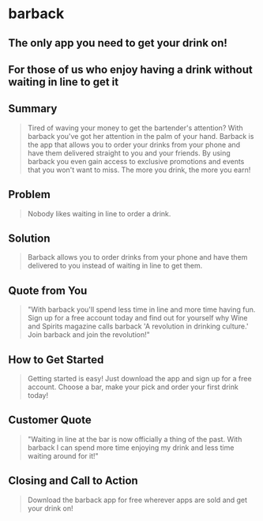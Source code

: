 # barback

## The only app you need to get your drink on!

## For those of us who enjoy having a drink without waiting in line to get it

## Summary

> Tired of waving your money to get the bartender's attention? With barback you've got her attention in the palm of your hand. Barback is the app that allows you to order your drinks from your phone and have them delivered straight to you and your friends. By using barback you even gain access to exclusive promotions and events that you won't want to miss. The more you drink, the more you earn!

## Problem

> Nobody likes waiting in line to order a drink.

## Solution

> Barback allows you to order drinks from your phone and have them delivered to you instead of waiting in line to get them.

## Quote from You

> "With barback you'll spend less time in line and more time having fun. Sign up for a free account today and find out for yourself why Wine and Spirits magazine calls barback 'A revolution in drinking culture.' Join barback and join the revolution!"

## How to Get Started

> Getting started is easy! Just download the app and sign up for a free account. Choose a bar, make your pick and order your first drink today!

## Customer Quote

> "Waiting in line at the bar is now officially a thing of the past. With barback I can spend more time enjoying my drink and less time waiting around for it!"

## Closing and Call to Action

> Download the barback app for free wherever apps are sold and get your drink on!
